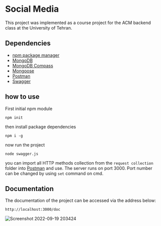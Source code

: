 ﻿# Social Media

This project was implemented as a course project for the ACM backend class at the University of Tehran.

## Dependencies
* [npm package manager](https://github.com/npm/cli)
* [MongoDB](https://www.mongodb.com/)
* [MongoDB Compass](https://github.com/mongodb-js/compass)
* [Mongoose](https://github.com/Automattic/mongoose)
* [Postman](https://www.postman.com/)
* [Swagger](https://github.com/swagger-api/swagger-ui)

## how to use
First initial npm module
```
npm init
```
then install package dependencies
```
npm i -g
```
now run the project
```
node swagger.js
```

you can import all HTTP methods collection from the `request collection` folder into [Postman](https://www.postman.com/) and use.
The server runs on port 3000. Port number can be changed by using `set` command on cmd.
## Documentation
The documentation of the project can be accessed via the address below:
```
http://localhost:3000/doc
```

![Screenshot 2022-09-19 203424](https://user-images.githubusercontent.com/88896798/191062261-a165ad4d-b885-473e-9ae2-8013d968d62f.png)



